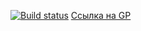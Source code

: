 [![Build status](https://ci.appveyor.com/api/projects/status/co01i48ufva1gmbq?svg=true)](https://ci.appveyor.com/project/Zicio/list-editor)
[Ссылка на GP](https://zicio.github.io/List-Editor/)